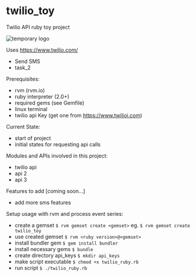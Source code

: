 # twilio_toy
Twilio API ruby toy project 

![temporary logo](https://s2.gifyu.com/images/Peek-2018-10-29-00-13.gif "twilio_toy temporary logo")

Uses https://www.twilio.com/
* Send SMS
* task_2

<!---
##![screen capture get_my_news](https://s2.gifyu.com/images/Peek-2018-10-28-18-13.gif "Screen Sample runing the script")
--->
Prerequisites:
* rvm (rvm.io)
* ruby interpreter (2.0+)
* required gems (see Gemfile)
* linux terminal
* twilio api Key (get one from https://www.twilioi.com)

Current State:
* start of project 
* initial states for requesting api calls

Modules and APIs involved in this project:
* twilio api
* api 2
* api 3

Features to add [coming soon...]
* add more sms features

Setup usage with rvm and process event series:
* create a gemset
`$ rvm gemset create <gemset>`
eg. `$ rvm gemset create twilio_toy`
* use created gemset
`$ rvm <ruby version>@<gemset>`
* install bundler gem
`$ gem install bundler`
* install necessary gems
`$ bundle`
* create directory api_keys
`$ mkdir api_keys`
* make script executable
`$ chmod +x twilio_ruby.rb`
* run script 
`$ ./twilio_ruby.rb`
